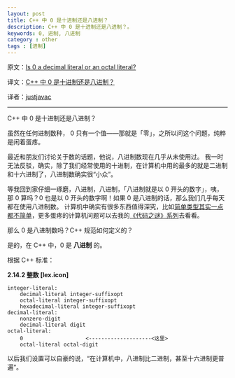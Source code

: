 ```yaml
---
layout: post
title: C++ 中 0 是十进制还是八进制？
description: C++ 中 0 是十进制还是八进制？。
keywords: 0, 进制, 八进制
category : other
tags : [进制]
---
```


原文：[Is 0 a decimal literal or an octal literal?](http://stackoverflow.com/questions/6895522/is-0-a-decimal-literal-or-an-octal-literalpt)

译文：[C++ 中 0 是十进制还是八进制？](http://justjavac.com/other/2013/03/03/is-0-a-decimal-literal-or-an-octal-literal.html)

译者：[justjavac](http://weibo.com/justjavac)

----------------------------------------------------

C++ 中 0 是十进制还是八进制？

虽然在任何进制数种， 0 只有一个值——那就是「零」，之所以问这个问题，纯粹是闲着蛋疼。

最近和朋友们讨论关于数的话题，他说，八进制数现在几乎从未使用过。
我一时无法反驳，确实，除了我们经常使用的十进制，在计算机中用的最多的就是二进制和十六进制了，八进制数确实很“小众”。

等我回到家仔细一琢磨，八进制，八进制，「八进制就是以 0 开头的数字」，咦，那 0 算吗？0 也是以 0 开头的数字啊！如果 0 是八进制的话，那么我们几乎每天都在使用八进制数。
计算机中确实有很多东西值得深究，比如[简单类型其实一点都不简单](http://justjavac.com/codepuzzle/2012/11/02/codepuzzle-float-from-surprised-to-ponder.html)，更多蛋疼的计算机问题可以去我的[《代码之谜》系列](http://justjavac.iteye.com/category/249538)去看看。

那么 0 是八进制数吗？C++ 规范如何定义的？

是的，在 C++ 中，0 是 **八进制** 的。

根据 C++ 标准：

**2.14.2 整数 [lex.icon]**

    integer-literal:  
        decimal-literal integer-suffixopt  
        octal-literal integer-suffixopt  
        hexadecimal-literal integer-suffixopt  
    decimal-literal:  
        nonzero-digit  
        decimal-literal digit  
    octal-literal:  
        0                    <--------------------<这里>
        octal-literal octal-digit

以后我们设置可以自豪的说，“在计算机中，八进制比二进制，甚至十六进制更普遍”。
